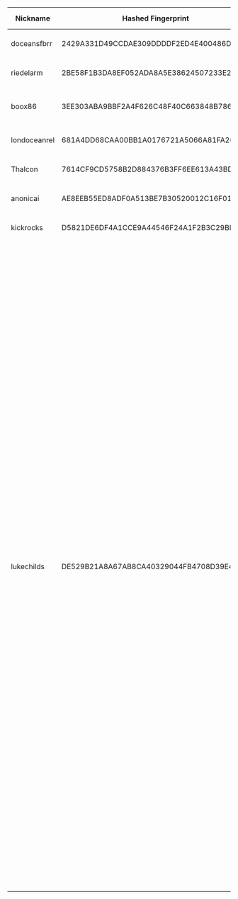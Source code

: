 | Nickname |  Hashed Fingerprint	| Or Addresses | Contact | Running | Flags | Last Seen | First Seen | Last Restarted | Advertised Bandwidth | Platform | Version | Version Status | Recommended Version | Verified hostnames | Exit policy |
|---|---|---|---|---|---|---|---|---|---|---|---|---|---|---|---|
|doceansfbrr | 2429A331D49CCDAE309DDDDF2ED4E400486D2472 | ["146.190.119.65:443"] | bridge-run-exp@proton.me | true | Running, V2Dir, Valid | 2025-09-29 17:00:00 | 2025-09-29 16:00:00 | 2025-09-29 16:04:08 | 53248 | Tor 0.4.8.14 on Linux | 0.4.8.14 | recommended | true | N/A | ["reject *:*"]|
|riedelarm | 2BE58F1B3DA8EF052ADA8A5E38624507233E2CAA | ["50.35.76.234:443"] | N/A | false | Running, V2Dir, Valid | 2025-09-29 16:00:00 | 2025-09-29 08:00:00 | 2025-09-29 16:15:47 | 0 | Tor 0.4.8.18 on Linux | 0.4.8.18 | recommended | true | N/A | ["reject *:*"]|
|boox86 | 3EE303ABA9BBF2A4F626C48F40C663848B786038 | ["217.84.147.3:9001"] | N/A | true | Fast, Running, V2Dir, Valid | 2025-09-29 17:00:00 | 2025-09-29 05:00:00 | 2025-09-29 04:27:47 | 3145728 | Tor 0.4.8.10 on Linux | 0.4.8.10 | recommended | true | ["pd9549303.dip0.t-ipconnect.de"] | ["reject *:*"]|
|londoceanrel | 681A4DD68CAA00BB1A0176721A5066A81FA26E58 | ["138.68.146.85:443"] | bridge-run-exp@proton.me | true | Running, Valid | 2025-09-29 17:00:00 | 2025-09-29 17:00:00 | 2025-09-29 16:48:17 | 0 | Tor 0.4.8.14 on Linux | 0.4.8.14 | recommended | true | N/A | ["reject *:*"]|
|Thalcon | 7614CF9CD5758B2D884376B3FF6EE613A43BD31D | ["162.19.169.173:9100","[2001:41d0:700:6cad::]:9100"] | Thalcon3@protonmail.com | true | Running, V2Dir, Valid | 2025-09-29 17:00:00 | 2025-09-29 05:00:00 | 2025-09-29 04:41:15 | 0 | Tor 0.4.8.16 on Linux | 0.4.8.16 | recommended | true | ["ns3222312.ip-162-19-169.eu"] | ["reject *:*"]|
|anonicai | AE8EEB55ED8ADF0A513BE7B30520012C16F015EC | ["111.248.237.106:443"] | N/A | true | Running, Valid | 2025-09-29 17:00:00 | 2025-09-29 02:00:00 | 2025-09-29 12:57:06 | 903168 | Tor 0.4.8.18 on Linux | 0.4.8.18 | recommended | true | ["111-248-237-106.dynamic-ip.hinet.net"] | ["reject *:*"]|
|kickrocks | D5821DE6DF4A1CCE9A44546F24A1F2B3C29BDECA | ["185.213.240.197:443"] | Reach out to Yosemite Sam | true | Running, V2Dir, Valid | 2025-09-29 17:00:00 | 2025-09-29 17:00:00 | 2025-09-29 16:10:04 | 0 | Tor 0.4.8.18 on Linux | 0.4.8.18 | recommended | true | N/A | ["reject *:*"]|
|lukechilds | DE529B21A8A67AB8CA40329044FB4708D39E437C | ["193.239.232.235:9001"] | Luke Childs <tor-exit@lu.ke> | true | Exit, Running, V2Dir, Valid | 2025-09-29 17:00:00 | 2025-09-29 16:00:00 | 2025-09-29 13:07:20 | 0 | Tor 0.4.8.14 on Linux | 0.4.8.14 | recommended | true | N/A | ["reject 0.0.0.0/8:*","reject 169.254.0.0/16:*","reject 127.0.0.0/8:*","reject 192.168.0.0/16:*","reject 10.0.0.0/8:*","reject 172.16.0.0/12:*","reject 193.239.232.235:*","accept *:20-23","accept *:43","accept *:53","accept *:79-81","accept *:88","accept *:110","accept *:143","accept *:194","accept *:220","accept *:389","accept *:443","accept *:464","accept *:465","accept *:531","accept *:543-544","accept *:554","accept *:563","accept *:587","accept *:636","accept *:706","accept *:749","accept *:873","accept *:902-904","accept *:981","accept *:989-995","accept *:1194","accept *:1220","accept *:1293","accept *:1500","accept *:1533","accept *:1677","accept *:1723","accept *:1755","accept *:1863","accept *:2082","accept *:2083","accept *:2086-2087","accept *:2095-2096","accept *:2102-2104","accept *:3128","accept *:3389","accept *:3690","accept *:4321","accept *:4643","accept *:5050","accept *:5190","accept *:5222-5223","accept *:5228","accept *:5900","accept *:6660-6669","accept *:6679","accept *:6697","accept *:8000","accept *:8008","accept *:8074","accept *:8080","accept *:8082","accept *:8087-8088","accept *:8332-8333","accept *:8443","accept *:8888","accept *:9418","accept *:9999","accept *:10000","accept *:11371","accept *:19294","accept *:19638","accept *:50002","accept *:64738","reject *:*"]|
